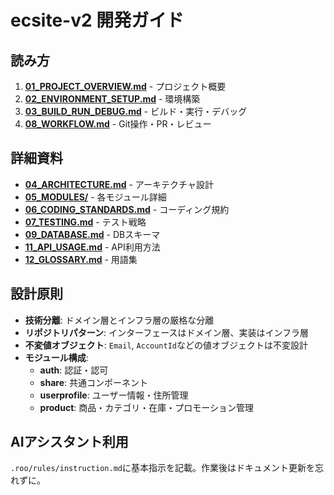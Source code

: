 # ecsite-v2 開発ガイド

## 読み方

1. **[01_PROJECT_OVERVIEW.md](./01_PROJECT_OVERVIEW.md)** - プロジェクト概要
2. **[02_ENVIRONMENT_SETUP.md](./02_ENVIRONMENT_SETUP.md)** - 環境構築
3. **[03_BUILD_RUN_DEBUG.md](./03_BUILD_RUN_DEBUG.md)** - ビルド・実行・デバッグ
4. **[08_WORKFLOW.md](./08_WORKFLOW.md)** - Git操作・PR・レビュー

## 詳細資料

- **[04_ARCHITECTURE.md](./04_ARCHITECTURE.md)** - アーキテクチャ設計
- **[05_MODULES/](./05_MODULES/)** - 各モジュール詳細
- **[06_CODING_STANDARDS.md](./06_CODING_STANDARDS.md)** - コーディング規約
- **[07_TESTING.md](./07_TESTING.md)** - テスト戦略
- **[09_DATABASE.md](./09_DATABASE.md)** - DBスキーマ
- **[11_API_USAGE.md](./11_API_USAGE.md)** - API利用方法
- **[12_GLOSSARY.md](./12_GLOSSARY.md)** - 用語集

## 設計原則

- **技術分離**: ドメイン層とインフラ層の厳格な分離
- **リポジトリパターン**: インターフェースはドメイン層、実装はインフラ層
- **不変値オブジェクト**: `Email`, `AccountId`などの値オブジェクトは不変設計
- **モジュール構成**: 
  - **auth**: 認証・認可
  - **share**: 共通コンポーネント
  - **userprofile**: ユーザー情報・住所管理
  - **product**: 商品・カテゴリ・在庫・プロモーション管理

## AIアシスタント利用

`.roo/rules/instruction.md`に基本指示を記載。作業後はドキュメント更新を忘れずに。